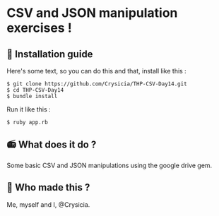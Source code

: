 # CSV and JSON manipulation exercises !

## :wrench: Installation guide
Here's some text, so you can do this and that, install like this :

    $ git clone https://github.com/Crysicia/THP-CSV-Day14.git
    $ cd THP-CSV-Day14
    $ bundle install

  Run it like this :
  

    $ ruby app.rb
    
## :radio: What does it do ?
Some basic CSV and JSON manipulations using the google drive gem.

## :octopus: Who made this ?
Me, myself and I, @Crysicia.